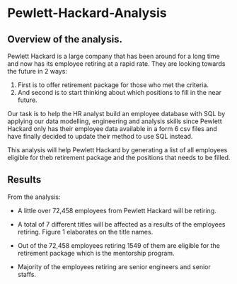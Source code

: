 # Pewlett-Hackard-Analysis

## Overview of the analysis.
Pewlett Hackard is a large company that has been around for a long time and now has its employee retiring at a rapid rate. They are looking towards the future in 2 ways:
1. First is to offer retirement package for those who met the criteria. 
2. And second is to start thinking about which positions to fill in the near future. 

Our task is to help the HR analyst build an employee database with SQL by applying our data modelling, engineering and analysis skills since Pewlett Hackard only has their employee data available in a form 6 csv files and have finally decided to update their method to use SQL instead.

This analysis will help Pewlett Hackard by generating a list of all employees eligible for theb retirement package and the positions that needs to be filled.


## Results

From the analysis: 
* A little over 72,458 employees from Pewlett Hackard will be retiring.

* A total of 7 different titles will be affected as a results of the employees retiring. Figure 1 elaborates on the title names.
 
* Out of the 72,458 employees retiring 1549 of them are eligible for the retirement package which is the mentorship program.

* Majority of the employees retiring are senior engineers and senior staffs.
